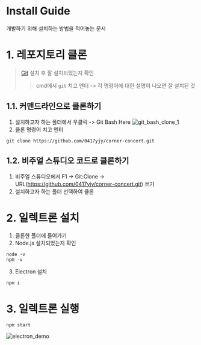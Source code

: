# Install Guide
개발하기 위해 설치하는 방법을 적어놓는 문서

# 1. 레포지토리 클론
> [Git](https://git-scm.com/downloads) 설치 후 잘 설치되었는지 확인
> > cmd에서 ```git``` 치고 엔터 -> 각 명령어에 대한 설명이 나오면 잘 설치된 것


## 1.1. 커맨드라인으로 클론하기
1. 설치하고자 하는 폴더에서 우클릭 -> Git Bash Here
![git_bash_clone_1](https://i.imgur.com/s1sXj0L.png)
2. 클론 명령어 치고 엔터
```
git clone https://github.com/0417yjy/corner-concert.git
```
## 1.2. 비주얼 스튜디오 코드로 클론하기
1. 비주얼 스튜디오에서 F1 -> Git:Clone -> URL(https://github.com/0417yjy/corner-concert.git) 쓰기
2. 설치하고자 하는 폴더 선택하여 클론

# 2. 일렉트론 설치
1. 클론한 폴더에 들어가기
2. Node.js 설치되었는지 확인
```
node -v
npm -v
```
3. Electron 설치
```
npm i
```

# 3. 일렉트론 실행
```
npm start
```
![electron_demo](https://i.imgur.com/RVk45Cf.png)